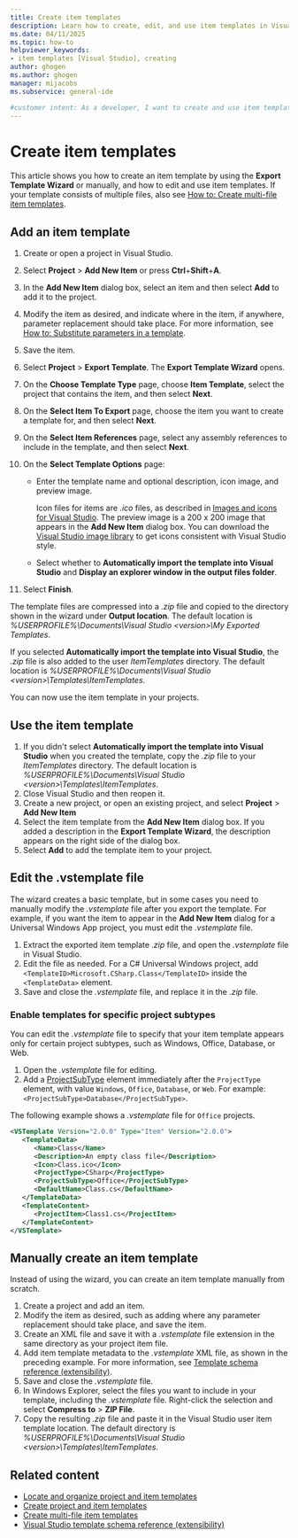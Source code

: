 ```yaml
---
title: Create item templates
description: Learn how to create, edit, and use item templates in Visual Studio projects.
ms.date: 04/11/2025
ms.topic: how-to
helpviewer_keywords:
- item templates [Visual Studio], creating
author: ghogen
ms.author: ghogen
manager: mijacobs
ms.subservice: general-ide

#customer intent: As a developer, I want to create and use item templates in Visual Studio, so I can easily reuse project items in other projects.
---
```

# Create item templates

This article shows you how to create an item template by using the **Export Template Wizard** or manually, and how to edit and use item templates. If your template consists of multiple files, also see [How to: Create multi-file item templates](how-to-create-multi-file-item-templates.md).

## Add an item template

1. Create or open a project in Visual Studio.
1. Select **Project** > **Add New Item** or press **Ctrl**+**Shift**+**A**.
1. In the **Add New Item** dialog box, select an item and then select **Add** to add it to the project.
1. Modify the item as desired, and indicate where in the item, if anywhere, parameter replacement should take place. For more information, see [How to: Substitute parameters in a template](how-to-substitute-parameters-in-a-template.md).
1. Save the item.
1. Select **Project** > **Export Template**. The **Export Template Wizard** opens.
1. On the **Choose Template Type** page, choose **Item Template**, select the project that contains the item, and then select **Next**.
1. On the **Select Item To Export** page, choose the item you want to create a template for, and then select **Next**.
1. On the **Select Item References** page, select any assembly references to include in the template, and then select **Next**.
1. On the **Select Template Options** page:

   - Enter the template name and optional description, icon image, and preview image.

     Icon files for items are *.ico* files, as described in [Images and icons for Visual Studio](../extensibility/ux-guidelines/images-and-icons-for-visual-studio.md#file-types). The preview image is a 200 x 200 image that appears in the **Add New Item** dialog box. You can download the [Visual Studio image library](https://www.microsoft.com/download/details.aspx?id=35825) to get icons consistent with Visual Studio style.

   - Select whether to **Automatically import the template into Visual Studio** and **Display an explorer window in the output files folder**.

1. Select **Finish**.

The template files are compressed into a *.zip* file and copied to the directory shown in the wizard under **Output location**. The default location is *%USERPROFILE%\Documents\Visual Studio \<version\>\My Exported Templates*.

If you selected **Automatically import the template into Visual Studio**, the *.zip* file is also added to the user *ItemTemplates* directory. The default location is *%USERPROFILE%\Documents\Visual Studio \<version\>\Templates\ItemTemplates*.

You can now use the item template in your projects.

## Use the item template

1. If you didn't select **Automatically import the template into Visual Studio** when you created the template, copy the *.zip* file to your *ItemTemplates* directory. The default location is *%USERPROFILE%\Documents\Visual Studio \<version\>\Templates\ItemTemplates*.
1. Close Visual Studio and then reopen it.
1. Create a new project, or open an existing project, and select **Project** > **Add New Item**
1. Select the item template from the **Add New Item** dialog box. If you added a description in the **Export Template Wizard**, the description appears on the right side of the dialog box.
1. Select **Add** to add the template item to your project.

## Edit the .vstemplate file

The wizard creates a basic template, but in some cases you need to manually modify the *.vstemplate* file after you export the template. For example, if you want the item to appear in the **Add New Item** dialog for a Universal Windows App project, you must edit the *.vstemplate* file.

1. Extract the exported item template *.zip* file, and open the *.vstemplate* file in Visual Studio.
1. Edit the file as needed. For a C# Universal Windows project, add `<TemplateID>Microsoft.CSharp.Class</TemplateID>` inside the `<TemplateData>` element.
1. Save and close the *.vstemplate* file, and replace it in the *.zip* file.

### Enable templates for specific project subtypes

You can edit the *.vstemplate* file to specify that your item template appears only for certain project subtypes, such as Windows, Office, Database, or Web.

1. Open the *.vstemplate* file for editing.
1. Add a [ProjectSubType](../extensibility/projectsubtype-element-visual-studio-templates.md) element immediately after the `ProjectType` element, with value `Windows`, `Office`, `Database`, or `Web`. For example: `<ProjectSubType>Database</ProjectSubType>`.

The following example shows a *.vstemplate* file for `Office` projects.

```xml
<VSTemplate Version="2.0.0" Type="Item" Version="2.0.0">
   <TemplateData>
      <Name>Class</Name>
      <Description>An empty class file</Description>
      <Icon>Class.ico</Icon>
      <ProjectType>CSharp</ProjectType>
      <ProjectSubType>Office</ProjectSubType>
      <DefaultName>Class.cs</DefaultName>
   </TemplateData>
   <TemplateContent>
      <ProjectItem>Class1.cs</ProjectItem>
   </TemplateContent>
</VSTemplate>
```

## Manually create an item template

Instead of using the wizard, you can create an item template manually from scratch.

1. Create a project and add an item.
1. Modify the item as desired, such as adding where any parameter replacement should take place, and save the item.
1. Create an XML file and save it with a *.vstemplate* file extension in the same directory as your project item file.
1. Add item template metadata to the *.vstemplate* XML file, as shown in the preceding example. For more information, see [Template schema reference (extensibility)](../extensibility/visual-studio-template-schema-reference.md).
1. Save and close the *.vstemplate* file.
1. In Windows Explorer, select the files you want to include in your template, including the *.vstemplate* file. Right-click the selection and select **Compress to** > **ZIP File**.
1. Copy the resulting *.zip* file and paste it in the Visual Studio user item template location. The default directory is *%USERPROFILE%\Documents\Visual Studio \<version>\Templates\ItemTemplates*.

## Related content

- [Locate and organize project and item templates](how-to-locate-and-organize-project-and-item-templates.md)
- [Create project and item templates](creating-project-and-item-templates.md)
- [Create multi-file item templates](how-to-create-multi-file-item-templates.md)
- [Visual Studio template schema reference (extensibility)](../extensibility/visual-studio-template-schema-reference.md)
